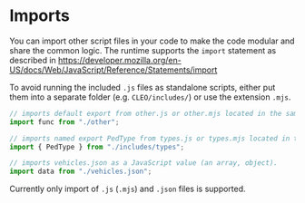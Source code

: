 # Imports

You can import other script files in your code to make the code modular and share the common logic. The runtime supports the `import` statement as described in https://developer.mozilla.org/en-US/docs/Web/JavaScript/Reference/Statements/import

To avoid running the included `.js` files as standalone scripts, either put them into a separate folder (e.g. `CLEO/includes/`) or use the extension `.mjs`.

```js
// imports default export from other.js or other.mjs located in the same directory
import func from "./other"; 

// imports named export PedType from types.js or types.mjs located in the CLEO/includes directory
import { PedType } from "./includes/types"; 

// imports vehicles.json as a JavaScript value (an array, object).
import data from "./vehicles.json";
```

Currently only import of `.js` (`.mjs`) and `.json` files is supported.